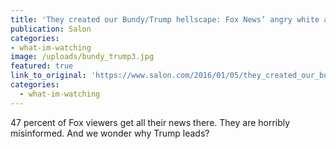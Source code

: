 ```yaml
---
title: 'They created our Bundy/Trump hellscape: Fox News’ angry white audience will destroy us yet'
publication: Salon
categories: 
- what-im-watching
image: /uploads/bundy_trump3.jpg
featured: true
link_to_original: 'https://www.salon.com/2016/01/05/they_created_our_bundytrump_hellscape_fox_news_angry_white_audience_will_destroy_us_yet/'
categories:
  - what-im-watching
---
```


47 percent of Fox viewers get all their news there. They are horribly misinformed. And we wonder why Trump leads?